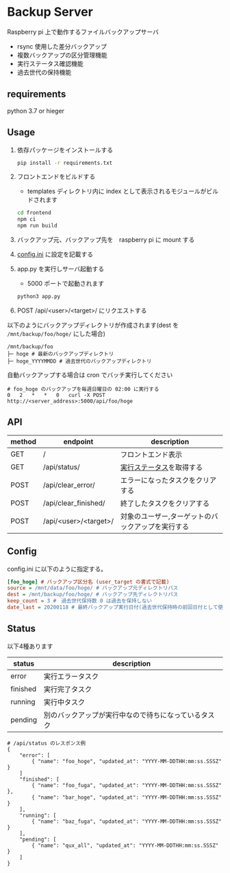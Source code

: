 # Backup Server

Raspberry pi 上で動作するファイルバックアップサーバ

* rsync 使用した差分バックアップ
* 複数バックアップの区分管理機能
* 実行ステータス確認機能
* 過去世代の保持機能

## requirements

python 3.7 or hieger

## Usage

1. 依存パッケージをインストールする

    ```sh
    pip install -r requirements.txt
    ```
1. フロントエンドをビルドする

    - templates ディレクトリ内に index として表示されるモジュールがビルドされます

    ```sh
    cd frontend
    npm ci
    npm run build
    ```

1. バックアップ元、バックアップ先を　raspberry pi に mount する
1. [config.ini](#config) に設定を記載する
1. app.py を実行しサーバ起動する

    - 5000 ポートで起動されます

    ```sh
    python3 app.py
    ```

1. POST /api/\<user\>/\<target\>/  にリクエストする

以下のようにバックアップディレクトリが作成されます(dest を `/mnt/backup/foo/hoge/` にした場合)

```
/mnt/backup/foo
├─ hoge # 最新のバックアップディレクトリ
├─ hoge_YYYYMMDD # 過去世代のバックアップディレクトリ
```

自動バックアップする場合は cron でバッチ実行してください

```
# foo_hoge のバックアップを毎週日曜日の 02:00 に実行する
0   2   *   *   0   curl -X POST http://<server_address>:5000/api/foo/hoge
```

## API

| method | endpoint | description |
|------|------|-----|
| GET | / | フロントエンド表示 |
| GET | /api/status/ | [実行ステータス](#status)を取得する |
| POST | /api/clear_error/ | エラーになったタスクをクリアする |
| POST | /api/clear_finished/ | 終了したタスクをクリアする |
| POST | /api/\<user\>/\<target\>/ | 対象のユーザー,ターゲットのバックアップを実行する |

## Config

config.ini に以下のように指定する。

```ini
[foo_hoge] # バックアップ区分名 (user_target の書式で記載)
source = /mnt/data/foo/hoge/ # バックアップ元ディレクトリパス
dest = /mnt/backup/foo/hoge/ # バックアップ先ディレクトリパス
keep_count = 3 #　過去世代保持数 0 は過去を保持しない
date_last = 20200118 # 最終バックアップ実行日付(過去世代保持時の前回日付として使用する)
```

## Status

以下4種あります

| status | description |
|-----|-----|
| error | 実行エラータスク |
| finished | 実行完了タスク |
| running | 実行中タスク |
| pending | 別のバックアップが実行中なので待ちになっているタスク |

```
# /api/status のレスポンス例
{
    "error": [
        { "name": "foo_hoge", "updated_at": "YYYY-MM-DDTHH:mm:ss.SSSZ" }
    ]
    "finished": [
        { "name": "foo_fuga", "updated_at": "YYYY-MM-DDTHH:mm:ss.SSSZ" },
        { "name": "bar_hoge", "updated_at": "YYYY-MM-DDTHH:mm:ss.SSSZ" }
    ],
    "running": [
        { "name": "baz_fuga", "updated_at": "YYYY-MM-DDTHH:mm:ss.SSSZ" }
    ],
    "pending": [
        { "name": "qux_all", "updated_at": "YYYY-MM-DDTHH:mm:ss.SSSZ" }
    ]
}
```
